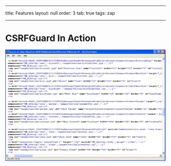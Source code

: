 
---

title: Features
layout: null
order: 3
tab: true
tags: zap

---
# CSRFGuard In Action

![CSRFGuard in action](images/csrfguard_in_action.png)

